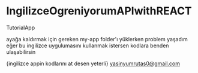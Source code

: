 # IngilizceOgreniyorumAPIwithREACT
TutorialApp



ayağa kaldırmak için gereken my-app folder'ı yüklerken problem yaşadım eğer bu ingilizce uygulumasını kullanmak istersen kodlara benden ulaşabilirsin 

{ingilizce appin kodlarını at desen yeterli}
yasinyumrutas0@gmail.com 
